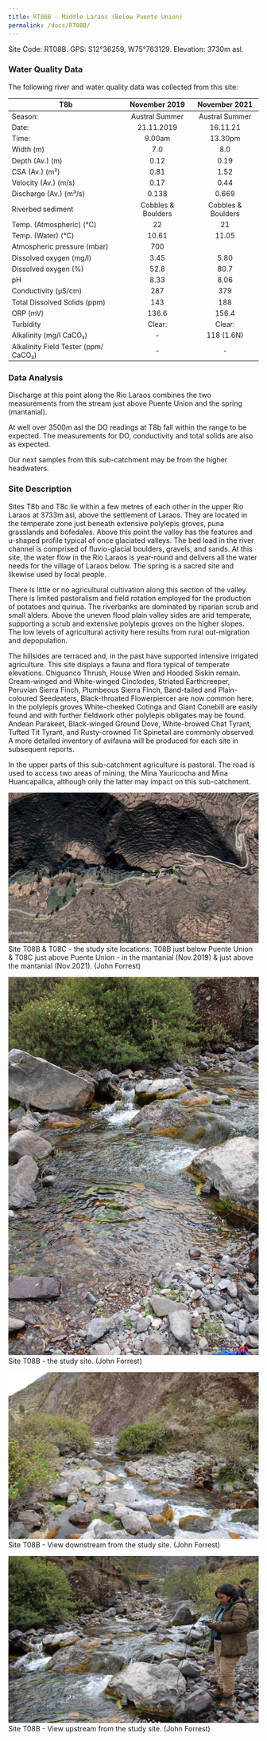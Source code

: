 ```yaml
---
title: RT08B - Middle Laraos (Below Puente Union)
permalink: /docs/RT08B/
---
```



Site Code: RT08B.  GPS: S12°36259, W75°763129. Elevation:
3730m asl.

### Water Quality Data

The following river and water quality data was collected from this site:

|     T8b                                     |        November 2019      |        November 2021      |
|---------------------------------------------|:-------------------------:|:-------------------------:|
|     Season:                                 |       Austral Summer      |       Austral Summer      |
|     Date:                                   |         21.11.2019        |          16.11.21         |
|     Time:                                   |           9.00am          |           13.30pm         |
|     Width (m)                               |             7.0           |             8.0           |
|     Depth (Av.) (m)                         |            0.12           |            0.19           |
|     CSA (Av.) (m²)                          |            0.81           |            1.52           |
|     Velocity (Av.) (m/s)                    |            0.17           |            0.44           |
|     Discharge (Av.) (m³/s)                  |            0.138          |            0.669          |
|     Riverbed sediment                       |     Cobbles & Boulders    |     Cobbles & Boulders    |
|     Temp. (Atmospheric) (°C)                |             22            |             21            |
|     Temp. (Water) (°C)                      |            10.61          |            11.05          |
|     Atmospheric pressure (mbar)             |             700           |                           |
|     Dissolved oxygen (mg/l)                 |            3.45           |            5.80           |
|     Dissolved oxygen (%)                    |            52.8           |            80.7           |
|     pH                                      |            8.33           |            8.06           |
|     Conductivity (µS/cm)                    |             287           |             379           |
|     Total Dissolved Solids (ppm)            |             143           |             188           |
|     ORP (mV)                                |            136.6          |            156.4          |
|     Turbidity                               |           Clear:          |           Clear:          |
|     Alkalinity (mg/l CaCO₃)                 |              -            |         118 (1.6N)        |
|     Alkalinity Field Tester (ppm/ CaCO₃)    |              -            |              -            |

### Data Analysis
Discharge at this point along the Rio Laraos combines the two measurements from the stream just above Puente Union and the spring (mantanial).                     

At well over 3500m asl the DO readings at T8b fall within the range to be expected. The measurements for DO, conductivity and total solids are also as expected. 

Our next samples from this sub-catchment may be from the higher headwaters.


### Site Description
Sites T8b and T8c lie within a few metres of each other in the upper Rio Laraos at 3733m asl, above the settlement of Laraos. They are located in the temperate zone just beneath extensive polylepis groves, puna grasslands and bofedales. Above this point the valley has the features and u-shaped profile typical of once glaciated valleys. The bed load in the river channel is comprised of fluvio-glacial boulders, gravels, and sands. At this site, the water flow in the Rio Laraos is year-round and delivers all the water needs for the village of Laraos below. The spring is a sacred site and likewise used by local people. 

There is little or no agricultural cultivation along this section of the valley. There is limited pastoralism and field rotation employed for the production of potatoes and quinua. The riverbanks are dominated by riparian scrub and small alders. Above the uneven flood plain valley sides are arid temperate, supporting a scrub and extensive polylepis groves on the higher slopes. The low levels of agricultural activity here results from rural out-migration and depopulation. 

The hillsides are terraced and, in the past have supported intensive irrigated agriculture. This site displays a fauna and flora typical of temperate elevations. Chiguanco Thrush, House Wren and Hooded Siskin remain. Cream-winged and White-winged Cinclodes, Striated Earthcreeper, Peruvian Sierra Finch, Plumbeous Sierra Finch, Band-tailed and Plain-coloured Seedeaters, Black-throated Flowerpiercer are now common here. In the polylepis groves White-cheeked Cotinga and Giant Conebill are easily found and with further fieldwork other polylepis obligates may be found. Andean Parakeet, Black-winged Ground Dove, White-browed Chat Tyrant, Tufted Tit Tyrant, and Rusty-crowned Tit Spinetail are commonly observed. A more detailed inventory of avifauna will be produced for each site in subsequent reports.   

In the upper parts of this sub-catchment agriculture is pastoral. The road is used to access two areas of mining, the Mina Yauricocha and Mina Huancapallca, although only the latter may impact on this sub-catchment.


![Site T08B - the study site location. (John Forrest)](/assets/SiteDescriptions/T8/RT8B&RT8CMiddleLaraos.jpg)
Site T08B & T08C - the study site locations: T08B just below Puente Union & T08C just above Puente Union - in the mantanial (Nov.2019) & just above the mantanial (Nov.2021). (John Forrest)


![Site T08B - the study site. (John Forrest)](/assets/SiteDescriptions/T8/T8BStudysite.JPG)
Site T08B - the study site. (John Forrest)


![Site T08B - View downstream from the study site. (John Forrest)](/assets/SiteDescriptions/T8/T8BViewdownstream.JPG)
Site T08B - View downstream from the study site. (John Forrest)


![Site T08B - View upstream from the study site. (John Forrest)](/assets/SiteDescriptions/T8/T8BViewupstream.JPG)
Site T08B - View upstream from the study site. (John Forrest)
